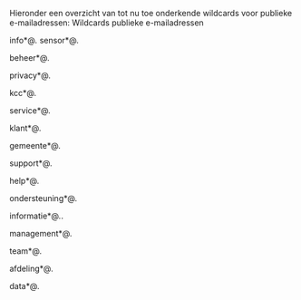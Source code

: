 Hieronder een overzicht van tot nu toe onderkende wildcards voor publieke e-mailadressen:
Wildcards publieke e-mailadressen 

info*@*.*
sensor*@*.*

beheer*@*.*

privacy*@*.*

kcc*@*.*

service*@*.*

klant*@*.*

gemeente*@*.*

support*@*.*

help*@*.*

ondersteuning*@*.*

informatie*@*.*.

management*@*.*

team*@*.*

afdeling*@*.*

data*@*.*
